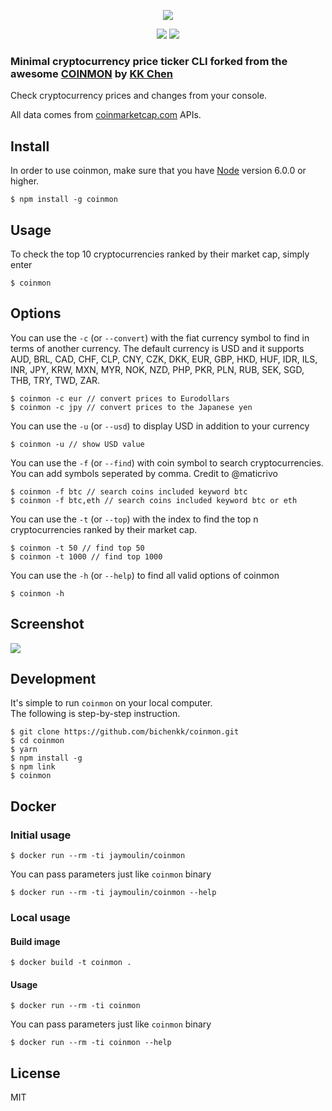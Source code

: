 <p align=center>
<img src="https://raw.githubusercontent.com/sublistic/coinmon-minimal/master/logo.png">
</p>
<p align=center>
<a target="_blank" href="http://nodejs.org/download/" title="Node version"><img src="https://img.shields.io/badge/node.js-%3E=_6.0-green.svg"></a>
<a target="_blank" href="https://opensource.org/licenses/MIT" title="License: MIT"><img src="https://img.shields.io/badge/License-MIT-blue.svg"></a>
</p>  

### Minimal cryptocurrency price ticker CLI forked from the awesome [COINMON](https://github.com/bichenkk/coinmon) by [KK Chen](https://github.com/bichenkk)

Check cryptocurrency prices and changes from your console.

All data comes from [coinmarketcap.com](https://coinmarketcap.com/) APIs.

## Install

In order to use coinmon, make sure that you have [Node](https://nodejs.org/) version 6.0.0 or higher.

```
$ npm install -g coinmon
```

## Usage

To check the top 10 cryptocurrencies ranked by their market cap, simply enter
```
$ coinmon
```

## Options

You can use the `-c` (or `--convert`) with the fiat currency symbol to find in terms of another currency.
The default currency is USD and it supports AUD, BRL, CAD, CHF, CLP, CNY, CZK, DKK, EUR, GBP, HKD, HUF, IDR, ILS, INR, JPY, KRW, MXN, MYR, NOK, NZD, PHP, PKR, PLN, RUB, SEK, SGD, THB, TRY, TWD, ZAR.

```
$ coinmon -c eur // convert prices to Eurodollars
$ coinmon -c jpy // convert prices to the Japanese yen
```

You can use the `-u` (or `--usd`) to display USD in addition to your currency

```
$ coinmon -u // show USD value
```

You can use the `-f` (or `--find`) with coin symbol to search cryptocurrencies. You can add symbols seperated by comma. Credit to @maticrivo

```
$ coinmon -f btc // search coins included keyword btc
$ coinmon -f btc,eth // search coins included keyword btc or eth
```

You can use the `-t` (or `--top`) with the index to find the top n cryptocurrencies ranked by their market cap.

```
$ coinmon -t 50 // find top 50
$ coinmon -t 1000 // find top 1000
```

You can use the `-h` (or `--help`) to find all valid options of coinmon

```
$ coinmon -h
```

## Screenshot

<img src="https://raw.githubusercontent.com/sublistic/coinmon-minimal/master/screenshot.png">

## Development

It's simple to run `coinmon` on your local computer.  
The following is step-by-step instruction.

```
$ git clone https://github.com/bichenkk/coinmon.git
$ cd coinmon
$ yarn
$ npm install -g
$ npm link
$ coinmon
```

## Docker

### Initial usage

```
$ docker run --rm -ti jaymoulin/coinmon
```

You can pass parameters just like `coinmon` binary

```
$ docker run --rm -ti jaymoulin/coinmon --help
```

### Local usage

#### Build image

```
$ docker build -t coinmon .
```

#### Usage

```
$ docker run --rm -ti coinmon
```

You can pass parameters just like `coinmon` binary

```
$ docker run --rm -ti coinmon --help
```

## License

MIT
